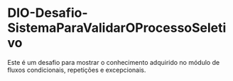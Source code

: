# DIO-Desafio-SistemaParaValidarOProcessoSeletivo
Este é um desafio para mostrar o conhecimento adquirido no módulo de fluxos condicionais, repetições e excepcionais.
